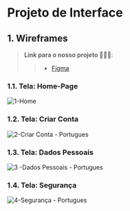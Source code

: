 
# Projeto de Interface

## 1. Wireframes

> **Link para o nosso projeto 🧳🌌🌅**:
> > - [Figma]([https://www.figma.com/](https://www.figma.com/file/qO2M99ABwqkSpM25lPzdxO/Hostel-El-Alebrije?node-id=23%3A2))

### 1.1. Tela: Home-Page
![1-Home](https://user-images.githubusercontent.com/95951195/194717957-389b51d9-15f2-405c-93d6-b318d7e3c985.png)

### 1.2. Tela: Criar Conta
![2-Criar Conta - Portugues](https://user-images.githubusercontent.com/95951195/194718378-9657e773-25c2-4c43-8305-eab71a3d2a3b.png)

### 1.3. Tela: Dados Pessoais
![3 -Dados Pessoais - Portugues](https://user-images.githubusercontent.com/95951195/194718397-d2d87692-4ab1-43f8-aaf6-ac150e18efd9.png)

### 1.4. Tela: Segurança
![4-Segurança - Portugues](https://user-images.githubusercontent.com/95951195/194718416-dc2e5960-fc74-46aa-972e-975bdc09c829.png)






<!-- 
![Exemplo de UserFlow](img/userflow.jpg)

Fluxo de usuário (User Flow) é uma técnica que permite ao desenvolvedor mapear todo fluxo de telas do site ou app. Essa técnica funciona para alinhar os caminhos e as possíveis ações que o usuário pode fazer junto com os membros de sua equipe.

> **Links Úteis**:
> - [User Flow: O Quê É e Como Fazer?](https://medium.com/7bits/fluxo-de-usu%C3%A1rio-user-flow-o-que-%C3%A9-como-fazer-79d965872534)
> - [User Flow vs Site Maps](http://designr.com.br/sitemap-e-user-flow-quais-as-diferencas-e-quando-usar-cada-um/)
> - [Top 25 User Flow Tools & Templates for Smooth](https://www.mockplus.com/blog/post/user-flow-tools)


## Wireframes

![Exemplo de Wireframe](img/wireframe-example.png)

São protótipos usados em design de interface para sugerir a estrutura de um site web e seu relacionamentos entre suas páginas. Um wireframe web é uma ilustração semelhante do layout de elementos fundamentais na interface.
 
> **Links Úteis**:
> - [Protótipos vs Wireframes](https://www.nngroup.com/videos/prototypes-vs-wireframes-ux-projects/)
> - [Ferramentas de Wireframes](https://rockcontent.com/blog/wireframes/)
> - [MarvelApp](https://marvelapp.com/developers/documentation/tutorials/)
> - [Figma](https://www.figma.com/)
> - [Adobe XD](https://www.adobe.com/br/products/xd.html#scroll)
> - [Axure](https://www.axure.com/edu) (Licença Educacional)
> - [InvisionApp](https://www.invisionapp.com/) (Licença Educacional)
 -->
